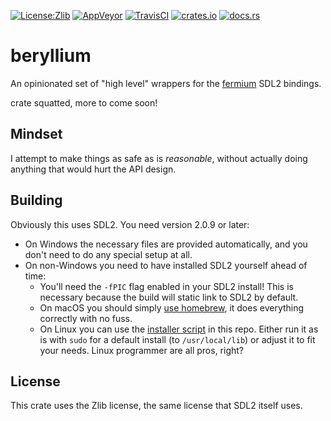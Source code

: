 [![License:Zlib](https://img.shields.io/badge/License-Zlib-brightgreen.svg)](https://opensource.org/licenses/Zlib)
[![AppVeyor](https://ci.appveyor.com/api/projects/status/4m1hm02p9kjf1dyc?svg=true)](https://ci.appveyor.com/project/Lokathor/beryllium)
[![TravisCI](https://travis-ci.org/Lokathor/beryllium.svg?branch=master)](https://travis-ci.org/Lokathor/beryllium)
[![crates.io](https://img.shields.io/crates/v/beryllium.svg)](https://crates.io/crates/beryllium)
[![docs.rs](https://docs.rs/beryllium/badge.svg)](https://docs.rs/beryllium/)

# beryllium
An opinionated set of "high level" wrappers for the
[fermium](https://github.com/Lokathor/fermium) SDL2 bindings.

crate squatted, more to come soon!

## Mindset

I attempt to make things as safe as is _reasonable_, without actually doing
anything that would hurt the API design.

## Building

Obviously this uses SDL2. You need version 2.0.9 or later:

* On Windows the necessary files are provided automatically, and you don't need
  to do any special setup at all.
* On non-Windows you need to have installed SDL2 yourself ahead of time:
  * You'll need the `-fPIC` flag enabled in your SDL2 install! This is necessary
    because the build will static link to SDL2 by default.
  * On macOS you should simply [use
    homebrew](https://formulae.brew.sh/formula/sdl2), it does everything
    correctly with no fuss.
  * On Linux you can use the [installer script](install-sdl2.sh) in this repo.
    Either run it as is with `sudo` for a default install (to `/usr/local/lib`)
    or adjust it to fit your needs. Linux programmer are all pros, right?

## License

This crate uses the Zlib license, the same license that SDL2 itself uses.

